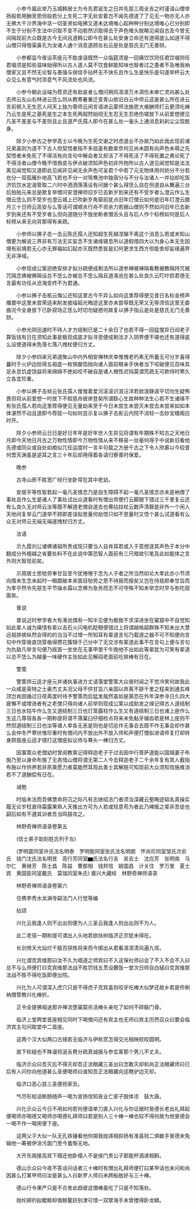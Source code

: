 <!-- { "loadSidebar": true } -->
　　小参今晨此举乃玉城韩居士为令先君诞生之日并先慈三周全吉之时谨请山僧举扬般若用酬至恩但般若分上生死二字无处安着岂不闻先德道了了见无一物亦无人亦无佛大千沙界海中沤一切圣贤如电拂又道未达境唯心起种种分别达境唯心已分别即不生于分别不生法中识取不变不动若然识取得去于声色堆头脱略见闻自古及今曾无间隔现前大众既是古今无间且道韩公即今在甚么处安身立命还有道得底么如道不得山僧只得借渠鼻孔为汝诸人通个消息遂顾左右云是处是慈氏无门无善财。

　　小参都监今夜设茶座元不胜虔请既然一众临筵须是一回痛饮饮则任君饮啜则任君啜须是知些滋味始得所以古人道人莫不饮食鲜能知味也智者过之愚者不及唯我衲僧家又且不然无论智与愚强与弱信手拈杯无不快乐且作么生是快乐底句遂举杯云大众见么有意气时添意气不风流处也风流。

　　小参今朝此设端为荐资还有助哀者么僧问朔风凛凛万木凋伤未审亡灵向甚么处去师云左山右林进云恁么则从教寒暑重迁变青山依旧白云中师云这是甚么所在进云言前顿入无生忍人间天上独为尊师云闲言语进云蒙师法施恩大难酬师打云更须吃棒乃云生是死之基死是生之本生死两超然始彻无生忍无生忍绝伤嗟放下从前爱想便见凡圣不差差与不差则且止且道严氏孺人即今在甚么处一毫头上通消息刹刹尘尘现胜身。

　　除夕小参古之参学高士以今晚为生死交谢之时虑道业不办故乃如此我此现前诸兄弟虽则为道不下古人但契悟者指不多屈虽有数辈奈何见尚未圆有向声色未萌之先契悟者未免死了不得活有向言句中解会者又却活了不得死活了不得死置之弗论死了不得活者山僧今晚不惜唇皮与伊点破须知声色初非外物所以古人道见闻觉知是法法离见闻觉知又道即此见闻非见闻无余声色可呈君个中若了元无物体用何妨分不分若也分一双孤雁扑地高飞若也不分一对鸳鸯池中独宿分与不分与汝诸人一并拈却吃饭济饥饮水定渴管取二六时中洒洒落落设有问据个甚么得恁么自在但道自从舞遍三台后拍拍元来总是歌复举僧问安澄禅师旧岁已去新岁到来还有不受岁者么澄云作么生僧云恁么则不受岁也澄云城上已吹新岁角窗前犹点旧年灯僧云如何是旧年灯澄云腊月三十日师云高安与么答话可谓顺水行舟不资余力若据山僧则不然如问旧年已去新岁到来还有不受岁者么但向道随分不独坐断者僧舌头且与后人作个标榜如何是后人标榜从来无向背那得有亲疏。

　　小参师以拂子击一击云陈氏孺人还知超生死越涅槃不离这个消息么若或未知山僧更为解说三界非有万法无实妄念不生诸缘寝息所以道假借四大以为身心本无生因境有前境若无心亦无罪福如幻起亦灭既然悉皆是幻何更求生西方但能舍却妄缘遍界无非净域。

　　小参现成公案迥绝安排才拟分疏便成剩法所以道参禅被禅隔看教被教隔持咒被咒隔念佛被佛隔设总不恁么亦被总不恁么隔且道淆讹在甚么处良久云叮咛损君德无言最有功任从沧海变终不为君通。

　　小参以拂子击柩云悔公还知这里古今不异么如向这里荐得便见昔日名标金榜声播寰中这里未尝荣适来削发披缁韬光晦迹这里亦未尝辱既无荣又无辱须信这里无委曲况今全身放下已卧寂场正恁么时切勿疑惑何故复以拂子指云是处是慈氏无门无善财。

　　小参光阴迅速时不待人才方结制已是二十余日了也若不得一回猛惺异日阎老子算饭钱有日在须知此事是极现成底才拟寻思便成剩法才入阴界便不堪也还有道得底么设使道得未免落七落八拽杖便归方丈。

　　除夕小参四来兄弟道聚山中内外相安禅林庆幸惟愧老朽素无所蓄无可分岁喜得曩时于火炉边拾得五祖底一枚铁酸馅抛向诸人面前眼亲手快者当下咬破便见百味具足永息饥虚饶益将来绵绵不绝如咬不破自是诸人根性迟钝莫谓荒疏无可款待时寒久立各宜珍重。

　　小参以拂子击帧云张氏孺人惺惺着爱河滚滚识浪汪洋若欲浪静波平切勿生疑怖畏但将从前爱想一时放下不假慈舟彼岸登矣所谓繇心生故种种法生心若不生诸缘不有张氏孺人若向这里荐得便见无量劫来至于今日未尝生未尝灭未尝去未尝来如如本体湛然不动且道即今荐拔一句如何显示复以拂子击影云内院不消轻一击妙宝楼阁应时开。

　　除夕小参师云日日是好日年年是好年世人生异见将谓有年期殊不知古之天地日月即今天地日月古之万物性情即今万物性情从来不移易一丝毫何得于中说新旧看他先德或同众或自处如痴似兀任运度时一言半句载之方册千古之下令人欣慕以今较昔何啻天渊虽是逆耳之言三十年后却用得着各请归寮善时保爱。

　　晚参

　　古寺山房不胜宽广经行坐卧常在其中老幼。

　　安居平等性智若起一毫凡圣情念乃是自生障碍不起一毫凡圣情念亦未是衲僧了事处且作么生是诸人了事处试出众道看时有僧出师便打云脚跟下错过三千里复云还有么良久无对师云汝等既不解道老僧自道去也蓦拈拄杖云数声清磬是非外一个闲人天地间复举云门道举不顾即差误拟思量何劫悟只如不思量时又悟个甚么试道看有么众无对师云无端无端遂拽杖归方丈。

　　法语

　　示九霞刘公诸佛诸祖所贵成现只要当人自肯耳若或入于意想逐其声色于本分中翻成分外檀越之省要处料不在此说中第恐智人面前有三尺暗故引笔及此如能体之言外则大智现前矣。

　　示周居士思劬劳奉甘旨至今犹惓惓于念为人子者之所当然如论大孝此亦小节须向情未生念未起时一眼觑破本来面目劬劳之恩不待报而报矣又岂在侍慈颜奉甘旨而为孝乎然令先慈生平节操水霜以念佛为急务而志不可夺殊不知未举念时早与弥陀觌面矣。

　　普说

　　普说近时参学者大有淆讹偶有一知半见便为极致不求深进坐在窠窟中不自觉知如此辈人诚为痛惜有辈以击石火闪电机眨眼便错过上将谓越格超群殊不知未出大慧远祖排摈纵然会得的的当当不过增一所知耳有辈道言句乃载道之器不可不知便向言句中作穿凿直饶穿凿得攒花簇锦于己分中了无交涉有辈道此事不在言句上便与言句为仇敌凡举言句便乃摇首一坐坐在无事甲里千牛挽他不出如此等辈犹为可笑有辈道以总不恁么为越量一味硬作主张如此见解阎老面前吃铁棒有日在。

　　警策

　　警策师云适才座元并诸执事进方丈请落堂警策大众彼时闻之不觉冷笑何故我此一众咸是英特之士豪杰丈夫况父母不供甘旨六亲固以弃离不辞千里之程来到通玄峰顶岂肯因循过日荏苒度时待予警策而后猛发哉然虽如是第恐在外年深参寻日久四大疲懈不或增进者有之老僧只得向诸人前举则现成公案以成助发之缘记得古人道结制三日也水牯牛作么生又道结制三日也灯笼露柱作么生又有道结制三日也诸上座作么生这几尊宿各各一期称提将谓不落窠臼仔细检点将来未免黏牙缀齿若是林上座则不然但道结制三日也汝等诸人幸各无恙是则也是切忌作无事会去既不作无事会却作甚么会仲冬严寒伏惟珍重时有僧问内不放出外不放入师和声便打僧拟进语师复打却转身顾首座云适才错打这僧座拟议师与蓦头一棒归方丈。

　　因事策众老僧幼时曾阅教乘记得释迦老子于过去因中行菩萨道能以国城妻子布施乃至以身命布施了无吝惜山僧将谓无第二人今去释迦老子二千余年复有其人截指布施以作供养若非夙乘愿力者莫能然耳观此善士其解脱可知现前大众须知信施难消若不了道酬偿有日在。

　　诫勉

　　时临末法而吾佛慧命将沉之际凡有志继绍法门者须当深藏云壑晦迹韬名真操实履无论岁稔直待霜露果熟人天推出方可为人若或轻意苟为者此乃裨贩之辈非吾徒也嗣后如有不遵其训者吾当鸣鼓攻之。

　　林野奇禅师语录卷第五

　　(信士弟子助刻姓氏列于左)

　　(罗明震同室许氏法名明泰　罗明能同室张氏法名明朗　怀尚珍同室邹氏次俞氏　钱门沈氏法名明昱　高行芳同室▆氏法名行吉　吴吉士　沈应芳　张明南　马尔仁　黄继芳　陈士昌　陈益　曹那相　钱邦信　姚国昌　计关住　罗万里　夏士宾　黄国臣同室戴氏　莫瑞同室朱氏)
嘉兴大藏经　林野奇禅师语录


　　林野奇禅师语录卷第六

　　住槜李秀水龙渊寺嗣法门人行觉等编

　　拈颂

　　兴化云我逢人则不出出则便为人三圣云我逢人则出出则不为人。

　　此二老宿一期称提可谓出人头地若欲扶树临济正宗犹未得在。

　　长剑倚天光灿烂千敲百拶炼将来而今掷出从君看凛凛清风遍九垓。

　　兴化谓克宾维那曰汝不久为唱道之师宾曰不入这保社师曰会了不入不会不入曰总不与么师便打曰克宾维那法战不胜罚钱五贯设饡饭一堂次日师自白槌曰克宾维那法战不胜不得吃饭即便出院。

　　兴化为人可谓深入虎穴只是不得虎子克宾虽则咬牙吃棒大似梦还故乡若是伶俐衲僧管教兴化棒折。

　　正令全提佛祖迷那许禅流堕窠窟杀活棒头亲吃了如何不碎脑门骨。

　　临济上堂两堂首座相见同时下喝僧问还有宾主也无师曰宾主历然召众曰要会临济宾主句问取堂中二首座。

　　这两个汉大似两口古镜若无临济与伊称赏怎得交光相映皎皎圆明。

　　直下轮槌也不殊谩将涎舌费分疏真诚报与参玄客那个男儿不丈夫。

　　临济示众曰吾灭后不得灭却吾正法眼藏三圣出曰怎敢灭却和尚正法眼藏师曰已后有人问你向他道甚么圣便喝师曰谁知吾正法眼藏向这瞎驴边灭却。

　　临济口恶心慈三圣便扬家丑。

　　气尽形枯话断肠随声一喝为宣扬信知丧业亡家子脱体凉　鼓大唐。

　　兴化示众云今日不用如何若何便请单刀直入兴化与你证据时旻德长老出礼拜起便喝师亦喝德又喝师亦喝德礼拜师曰若是别人三十棒一棒也较不得何故为他旻德会一喝不作一喝用便下座。

　　这两父子大似一队无孔铁锤看他你掷我抛递相抑扬有准虽则二俱敏手旻德未免输他一筹被伊涂污面门至今羞惭无地。

　　大开东阁接高宾下榻还他卧榻人不是侯门贵公子那能杯酒递相斟。

　　德山示众曰今夜不答话问话者三十棒时有僧出礼拜师便打曰某甲话也未问和尚因甚么打某甲师曰汝是甚么人曰新罗人师曰未跨船舷好与三十棒。

　　德山行令果严只是不合舍此趋彼这僧棒虽吃了只是不知落处。

　　抛纶掷钓拟鲲鲸却值鲸鳌跃别津可惜一双擘海手未曾搅得卧龙鳞。

